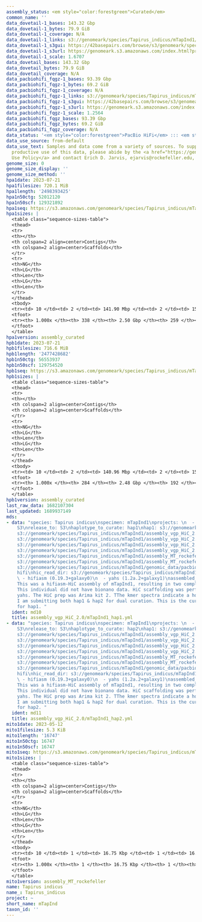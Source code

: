 ```yaml
---
assembly_status: <em style="color:forestgreen">Curated</em>
common_name: ''
data_dovetail-1_bases: 143.32 Gbp
data_dovetail-1_bytes: 79.9 GiB
data_dovetail-1_coverage: N/A
data_dovetail-1_links: s3://genomeark/species/Tapirus_indicus/mTapInd1/genomic_data/dovetail/<br>
data_dovetail-1_s3gui: https://42basepairs.com/browse/s3/genomeark/species/Tapirus_indicus/mTapInd1/genomic_data/dovetail/
data_dovetail-1_s3url: https://genomeark.s3.amazonaws.com/index.html?prefix=species/Tapirus_indicus/mTapInd1/genomic_data/dovetail/
data_dovetail-1_scale: 1.6707
data_dovetail_bases: 143.32 Gbp
data_dovetail_bytes: 79.9 GiB
data_dovetail_coverage: N/A
data_pacbiohifi_fqgz-1_bases: 93.39 Gbp
data_pacbiohifi_fqgz-1_bytes: 69.2 GiB
data_pacbiohifi_fqgz-1_coverage: N/A
data_pacbiohifi_fqgz-1_links: s3://genomeark/species/Tapirus_indicus/mTapInd1/genomic_data/pacbio_hifi/<br>
data_pacbiohifi_fqgz-1_s3gui: https://42basepairs.com/browse/s3/genomeark/species/Tapirus_indicus/mTapInd1/genomic_data/pacbio_hifi/
data_pacbiohifi_fqgz-1_s3url: https://genomeark.s3.amazonaws.com/index.html?prefix=species/Tapirus_indicus/mTapInd1/genomic_data/pacbio_hifi/
data_pacbiohifi_fqgz-1_scale: 1.2564
data_pacbiohifi_fqgz_bases: 93.39 Gbp
data_pacbiohifi_fqgz_bytes: 69.2 GiB
data_pacbiohifi_fqgz_coverage: N/A
data_status: '<em style="color:forestgreen">PacBio HiFi</em> ::: <em style="color:forestgreen">Dovetail</em>'
data_use_source: from-default
data_use_text: Samples and data come from a variety of sources. To support fair and
  productive use of this data, please abide by the <a href="https://genome10k.soe.ucsc.edu/data-use-policies/">Data
  Use Policy</a> and contact Erich D. Jarvis, ejarvis@rockefeller.edu, with any questions.
genome_size: 0
genome_size_display: ''
genome_size_method: ''
hpa1date: 2023-07-21
hpa1filesize: 720.1 MiB
hpa1length: '2498393425'
hpa1n50ctg: 52012120
hpa1n50scf: 129321892
hpa1seq: https://s3.amazonaws.com/genomeark/species/Tapirus_indicus/mTapInd1/assembly_curated/mTapInd1.hap1.cur.20230721.fasta.gz
hpa1sizes: |
  <table class="sequence-sizes-table">
  <thead>
  <tr>
  <th></th>
  <th colspan=2 align=center>Contigs</th>
  <th colspan=2 align=center>Scaffolds</th>
  </tr>
  <tr>
  <th>NG</th>
  <th>LG</th>
  <th>Len</th>
  <th>LG</th>
  <th>Len</th>
  </tr>
  </thead>
  <tbody>
  <tr><td> 10 </td><td> 2 </td><td> 141.90 Mbp </td><td> 2 </td><td> 156.08 Mbp </td></tr><tr><td> 20 </td><td> 5 </td><td> 87.75 Mbp </td><td> 4 </td><td> 154.87 Mbp </td></tr><tr><td> 30 </td><td> 8 </td><td> 70.66 Mbp </td><td> 5 </td><td> 147.66 Mbp </td></tr><tr><td> 40 </td><td> 12 </td><td> 61.97 Mbp </td><td> 7 </td><td> 137.89 Mbp </td></tr><tr style="background-color:#cccccc;"><td> 50 </td><td> 16 </td><td style="background-color:#88ff88;"> 52.01 Mbp </td><td> 9 </td><td style="background-color:#88ff88;"> 129.32 Mbp </td></tr><tr><td> 60 </td><td> 21 </td><td> 43.62 Mbp </td><td> 11 </td><td> 115.44 Mbp </td></tr><tr><td> 70 </td><td> 27 </td><td> 38.01 Mbp </td><td> 13 </td><td> 94.77 Mbp </td></tr><tr><td> 80 </td><td> 35 </td><td> 29.19 Mbp </td><td> 16 </td><td> 61.97 Mbp </td></tr><tr><td> 90 </td><td> 47 </td><td> 14.18 Mbp </td><td> 21 </td><td> 42.04 Mbp </td></tr><tr><td> 100 </td><td> 338 </td><td> 14.56 Kbp </td><td> 259 </td><td> 14.56 Kbp </td></tr></tbody>
  <tfoot>
  <tr><th> 1.000x </th><th> 338 </th><th> 2.50 Gbp </th><th> 259 </th><th> 2.50 Gbp </th></tr>
  </tfoot>
  </table>
hpa1version: assembly_curated
hpb1date: 2023-07-21
hpb1filesize: 716.6 MiB
hpb1length: '2477428682'
hpb1n50ctg: 56553937
hpb1n50scf: 129754520
hpb1seq: https://s3.amazonaws.com/genomeark/species/Tapirus_indicus/mTapInd1/assembly_curated/mTapInd1.hap2.cur.20230721.fasta.gz
hpb1sizes: |
  <table class="sequence-sizes-table">
  <thead>
  <tr>
  <th></th>
  <th colspan=2 align=center>Contigs</th>
  <th colspan=2 align=center>Scaffolds</th>
  </tr>
  <tr>
  <th>NG</th>
  <th>LG</th>
  <th>Len</th>
  <th>LG</th>
  <th>Len</th>
  </tr>
  </thead>
  <tbody>
  <tr><td> 10 </td><td> 2 </td><td> 140.96 Mbp </td><td> 2 </td><td> 155.12 Mbp </td></tr><tr><td> 20 </td><td> 5 </td><td> 90.55 Mbp </td><td> 4 </td><td> 151.14 Mbp </td></tr><tr><td> 30 </td><td> 7 </td><td> 78.62 Mbp </td><td> 5 </td><td> 146.28 Mbp </td></tr><tr><td> 40 </td><td> 11 </td><td> 62.71 Mbp </td><td> 7 </td><td> 137.13 Mbp </td></tr><tr style="background-color:#cccccc;"><td> 50 </td><td> 15 </td><td style="background-color:#88ff88;"> 56.55 Mbp </td><td> 9 </td><td style="background-color:#88ff88;"> 129.75 Mbp </td></tr><tr><td> 60 </td><td> 21 </td><td> 42.12 Mbp </td><td> 11 </td><td> 114.52 Mbp </td></tr><tr><td> 70 </td><td> 27 </td><td> 35.50 Mbp </td><td> 13 </td><td> 92.47 Mbp </td></tr><tr><td> 80 </td><td> 35 </td><td> 25.52 Mbp </td><td> 16 </td><td> 61.86 Mbp </td></tr><tr><td> 90 </td><td> 48 </td><td> 10.86 Mbp </td><td> 21 </td><td> 42.19 Mbp </td></tr><tr><td> 100 </td><td> 284 </td><td> 24.50 Kbp </td><td> 192 </td><td> 24.50 Kbp </td></tr></tbody>
  <tfoot>
  <tr><th> 1.000x </th><th> 284 </th><th> 2.48 Gbp </th><th> 192 </th><th> 2.48 Gbp </th></tr>
  </tfoot>
  </table>
hpb1version: assembly_curated
last_raw_data: 1682107304
last_updated: 1689937149
mds:
- data: "species: Tapirus indicus\nspecimen: mTapInd1\nprojects: \n  - vgp\ndata_location:
    S3\nrelease_to: S3\nhaplotype_to_curate: hap1\nhap1: s3://genomeark/species/Tapirus_indicus/mTapInd1/assembly_vgp_HiC_2.0/mTapInd1.HiC.hap1.20230427.fasta.gz\nhap2:
    s3://genomeark/species/Tapirus_indicus/mTapInd1/assembly_vgp_HiC_2.0/mTapInd1.HiC.hap2.20230427.fasta.gz\npretext_hap1:
    s3://genomeark/species/Tapirus_indicus/mTapInd1/assembly_vgp_HiC_2.0/evaluation/hap1/pretext/mTapInd1_hap1__s2_heatmap.pretext\npretext_hap2:
    s3://genomeark/species/Tapirus_indicus/mTapInd1/assembly_vgp_HiC_2.0/evaluation/hap2/pretext/mTapInd1_hap2__s2_heatmap.pretext\nkmer_spectra_img:
    s3://genomeark/species/Tapirus_indicus/mTapInd1/assembly_vgp_HiC_2.0/evaluation/merqury/mTapInd1_png/\nmito:
    s3://genomeark/species/Tapirus_indicus/mTapInd1/assembly_MT_rockefeller/mTapInd1.MT.20230512.fasta.gz\nmito_gb:
    s3://genomeark/species/Tapirus_indicus/mTapInd1/assembly_MT_rockefeller/mTapInd1.MT.20230512.gb\npacbio_read_dir:
    s3://genomeark/species/Tapirus_indicus/mTapInd1/genomic_data/pacbio_hifi/\npacbio_read_type:
    hifi\nhic_read_dir: s3://genomeark/species/Tapirus_indicus/mTapInd1/genomic_data/arima/\npipeline:\n
    \ - hifiasm (0.19.3+galaxy0)\n  - yahs (1.2a.2+galaxy1)\nassembled_by_group: Rockefeller\nnotes:
    This was a hifiasm-HiC assembly of mTapInd1, resulting in two complete haplotypes.
    This individual did not have bionano data. HiC scaffolding was performed with
    yahs. The HiC prep was Arima kit 2. TThe kmer spectra indicate a homogametic specimen.
    I am submitting both hap1 & hap2 for dual curation. This is the curation ticket
    for hap1. "
  ident: md10
  title: assembly_vgp_HiC_2.0/mTapInd1_hap1.yml
- data: "species: Tapirus indicus\nspecimen: mTapInd1\nprojects: \n  - vgp\ndata_location:
    S3\nrelease_to: S3\nhaplotype_to_curate: hap2\nhap1: s3://genomeark/species/Tapirus_indicus/mTapInd1/assembly_vgp_HiC_2.0/mTapInd1.HiC.hap1.20230427.fasta.gz\nhap2:
    s3://genomeark/species/Tapirus_indicus/mTapInd1/assembly_vgp_HiC_2.0/mTapInd1.HiC.hap2.20230427.fasta.gz\npretext_hap1:
    s3://genomeark/species/Tapirus_indicus/mTapInd1/assembly_vgp_HiC_2.0/evaluation/hap1/pretext/mTapInd1_hap1__s2_heatmap.pretext\npretext_hap2:
    s3://genomeark/species/Tapirus_indicus/mTapInd1/assembly_vgp_HiC_2.0/evaluation/hap2/pretext/mTapInd1_hap2__s2_heatmap.pretext\nkmer_spectra_img:
    s3://genomeark/species/Tapirus_indicus/mTapInd1/assembly_vgp_HiC_2.0/evaluation/merqury/mTapInd1_png/\nmito:
    s3://genomeark/species/Tapirus_indicus/mTapInd1/assembly_MT_rockefeller/mTapInd1.MT.20230512.fasta.gz\nmito_gb:
    s3://genomeark/species/Tapirus_indicus/mTapInd1/assembly_MT_rockefeller/mTapInd1.MT.20230512.gb\npacbio_read_dir:
    s3://genomeark/species/Tapirus_indicus/mTapInd1/genomic_data/pacbio_hifi/\npacbio_read_type:
    hifi\nhic_read_dir: s3://genomeark/species/Tapirus_indicus/mTapInd1/genomic_data/arima/\npipeline:\n
    \ - hifiasm (0.19.3+galaxy0)\n  - yahs (1.2a.2+galaxy1)\nassembled_by_group: Rockefeller\nnotes:
    This was a hifiasm-HiC assembly of mTapInd1, resulting in two complete haplotypes.
    This individual did not have bionano data. HiC scaffolding was performed with
    yahs. The HiC prep was Arima kit 2. TThe kmer spectra indicate a homogametic specimen.
    I am submitting both hap1 & hap2 for dual curation. This is the curation ticket
    for hap2. "
  ident: md11
  title: assembly_vgp_HiC_2.0/mTapInd1_hap2.yml
mito1date: 2023-05-12
mito1filesize: 5.3 KiB
mito1length: '16747'
mito1n50ctg: 16747
mito1n50scf: 16747
mito1seq: https://s3.amazonaws.com/genomeark/species/Tapirus_indicus/mTapInd1/assembly_MT_rockefeller/mTapInd1.MT.20230512.fasta.gz
mito1sizes: |
  <table class="sequence-sizes-table">
  <thead>
  <tr>
  <th></th>
  <th colspan=2 align=center>Contigs</th>
  <th colspan=2 align=center>Scaffolds</th>
  </tr>
  <tr>
  <th>NG</th>
  <th>LG</th>
  <th>Len</th>
  <th>LG</th>
  <th>Len</th>
  </tr>
  </thead>
  <tbody>
  <tr><td> 10 </td><td> 1 </td><td> 16.75 Kbp </td><td> 1 </td><td> 16.75 Kbp </td></tr><tr><td> 20 </td><td> 1 </td><td> 16.75 Kbp </td><td> 1 </td><td> 16.75 Kbp </td></tr><tr><td> 30 </td><td> 1 </td><td> 16.75 Kbp </td><td> 1 </td><td> 16.75 Kbp </td></tr><tr><td> 40 </td><td> 1 </td><td> 16.75 Kbp </td><td> 1 </td><td> 16.75 Kbp </td></tr><tr style="background-color:#cccccc;"><td> 50 </td><td> 1 </td><td style="background-color:#ff8888;"> 16.75 Kbp </td><td> 1 </td><td style="background-color:#ff8888;"> 16.75 Kbp </td></tr><tr><td> 60 </td><td> 1 </td><td> 16.75 Kbp </td><td> 1 </td><td> 16.75 Kbp </td></tr><tr><td> 70 </td><td> 1 </td><td> 16.75 Kbp </td><td> 1 </td><td> 16.75 Kbp </td></tr><tr><td> 80 </td><td> 1 </td><td> 16.75 Kbp </td><td> 1 </td><td> 16.75 Kbp </td></tr><tr><td> 90 </td><td> 1 </td><td> 16.75 Kbp </td><td> 1 </td><td> 16.75 Kbp </td></tr><tr><td> 100 </td><td> 1 </td><td> 16.75 Kbp </td><td> 1 </td><td> 16.75 Kbp </td></tr></tbody>
  <tfoot>
  <tr><th> 1.000x </th><th> 1 </th><th> 16.75 Kbp </th><th> 1 </th><th> 16.75 Kbp </th></tr>
  </tfoot>
  </table>
mito1version: assembly_MT_rockefeller
name: Tapirus indicus
name_: Tapirus_indicus
project: ~
short_name: mTapInd
taxon_id: ''
---
```

